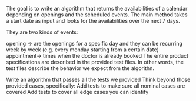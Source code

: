 The goal is to write an algorithm that returns the availabilities of a calendar depending on openings and the scheduled events. The main method takes a start date as input and looks for the availabilities over the next 7 days.

They are two kinds of events:

opening ->  are the openings for a specific day and they can be recurring week by week (e.g. every monday starting from a certain date) <br>
appointment->  times when the doctor is already booked
The entire product specifications are described in the provided test files. In other words, the test files describe the behavior we expect from the algorithn.


Write an algorithm that passes all the tests we provided
Think beyond those provided cases, specifically:
Add tests to make sure all nominal cases are covered
Add tests to cover all edge cases you can identify
